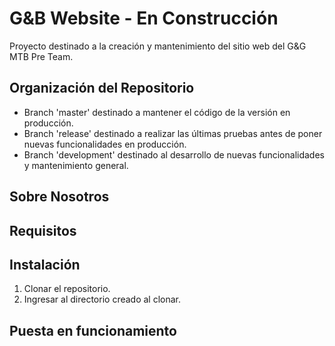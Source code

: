 # G&B Website - En Construcción
Proyecto destinado a la creación y mantenimiento del sitio web del G&G MTB Pre Team.

## Organización del Repositorio
* Branch 'master' destinado a mantener el código de la versión en producción.
* Branch 'release' destinado a realizar las últimas pruebas antes de poner nuevas funcionalidades en producción.
* Branch 'development' destinado al desarrollo de nuevas funcionalidades y mantenimiento general.

## Sobre Nosotros

## Requisitos

## Instalación
1. Clonar el repositorio.
2. Ingresar al directorio creado al clonar.

## Puesta en funcionamiento
